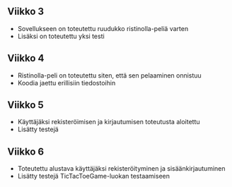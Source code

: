 ## Viikko 3

- Sovellukseen on toteutettu ruudukko ristinolla-peliä varten
- Lisäksi on toteutettu  yksi testi

## Viikko 4

- Ristinolla-peli on toteutettu siten, että sen pelaaminen onnistuu
- Koodia jaettu erillisiin tiedostoihin

## Viikko 5

- Käyttäjäksi rekisteröimisen ja kirjautumisen toteutusta aloitettu
- Lisätty testejä

## Viikko 6

- Toteutettu alustava käyttäjäksi rekisteröityminen ja sisäänkirjautuminen
- Lisätty testejä TicTacToeGame-luokan testaamiseen
